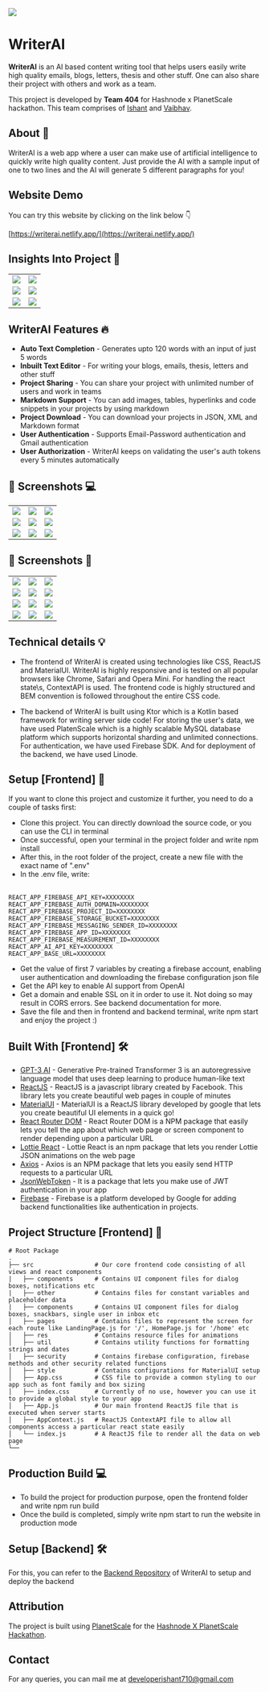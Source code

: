 ![](screenshots/mockups/0.png)

# **WriterAI** 

**WriterAI** is an AI based content writing tool that helps users easily write high quality emails, blogs, letters, thesis and other stuff. One can also share their project with others and work as a team.

This project is developed by **Team 404** for Hashnode x PlanetScale hackathon. This team comprises of [Ishant](https://github.com/ishantchauhan710/) and [Vaibhav](https://github.com/Vaibhav2002).

## About :dart:

WriterAI is a web app where a user can make use of artificial intelligence to quickly write high quality content. Just provide the AI with a sample input of one to two lines and the AI will generate 5 different paragraphs for you!

## Website Demo

You can try this website by clicking on the link below 👇

[https://writerai.netlify.app/](https://writerai.netlify.app/)

## Insights Into Project 🔎
|   |   | 
|---|---|
|![](screenshots/mockups/0.png)| ![](screenshots/mockups/1.png)
|![](screenshots/mockups/2.png)| ![](screenshots/mockups/3.png)
|![](screenshots/mockups/4.png)| ![](screenshots/mockups/5.png)

## WriterAI Features :fire:

- **Auto Text Completion** - Generates upto 120 words with an input of just 5 words
- **Inbuilt Text Editor** - For writing your blogs, emails, thesis, letters and other stuff
- **Project Sharing** - You can share your project with unlimited number of users and work in teams
- **Markdown Support** - You can add images, tables, hyperlinks and code snippets in your projects by using markdown
- **Project Download** - You can download your projects in JSON, XML and Markdown format
- **User Authentication** - Supports Email-Password authentication and Gmail authentication
- **User Authorization** - WriterAI keeps on validating the user's auth tokens every 5 minutes automatically

## 📸 Screenshots :computer:

|   |   |   |
|---|---|---|
|![](screenshots/desktop/landing.jpg)| ![](screenshots/desktop/create.jpg) | ![](screenshots/desktop/create_md.jpg)
|![](screenshots/desktop/create_fab.jpg) | ![](screenshots/desktop/projects.jpg) |![](screenshots/desktop/share.jpg) 
|![](screenshots/desktop/profile.jpg)|![](screenshots/desktop/download.jpg) | ![](screenshots/desktop/made_with.jpg)

## 📸 Screenshots :iphone:

|   |   |   |
|---|---|---|
|![](screenshots/mobile/landing.jpg)| ![](screenshots/mobile/landing2.jpg) | ![](screenshots/mobile/auth_dialog.jpg)
|![](screenshots/mobile/projects.jpg) | ![](screenshots/mobile/project_create.jpg) |![](screenshots/mobile/create.jpg) 
|![](screenshots/mobile/ai1.jpg)|![](screenshots/mobile/ai2.jpg) | ![](screenshots/mobile/markdown.jpg)
|![](screenshots/mobile/share.jpg)|![](screenshots/mobile/download.jpg) | ![](screenshots/mobile/profile.jpg)


## Technical details :bulb:

- The frontend of WriterAI is created using technologies like CSS, ReactJS and MaterialUI. WriterAI is highly responsive and is tested on all popular browsers like Chrome, Safari and Opera Mini. For handling the react state\s, ContextAPI is used. The frontend code is highly structured and BEM convention is followed throughout the entire CSS code.

- The backend of WriterAI is built using Ktor which is a Kotlin based framework for writing server side code! For storing the user's data, we have used PlatenScale which is a highly scalable MySQL database platform which supports horizontal sharding and unlimited connections. For authentication, we have used Firebase SDK. And for deployment of the backend, we have used Linode.


## Setup [Frontend] :pencil:
If you want to clone this project and customize it further, you need to do a couple of tasks first:
* Clone this project. You can directly download the source code, or you can use the CLI in terminal
* Once successful, open your terminal in the project folder and write npm install
* After this, in the root folder of the project, create a new file with the exact name of ".env"
* In the .env file, write:<br><br>

```
REACT_APP_FIREBASE_API_KEY=XXXXXXXX
REACT_APP_FIREBASE_AUTH_DOMAIN=XXXXXXXX
REACT_APP_FIREBASE_PROJECT_ID=XXXXXXXX
REACT_APP_FIREBASE_STORAGE_BUCKET=XXXXXXXX
REACT_APP_FIREBASE_MESSAGING_SENDER_ID=XXXXXXXX
REACT_APP_FIREBASE_APP_ID=XXXXXXXX
REACT_APP_FIREBASE_MEASUREMENT_ID=XXXXXXXX
REACT_APP_AI_API_KEY=XXXXXXXX
REACT_APP_BASE_URL=XXXXXXXX
```


* Get the value of first 7 variables by creating a firebase account, enabling user authentication and downloading the firebase configuration json file
* Get the API key to enable AI support from OpenAI
* Get a domain and enable SSL on it in order to use it. Not doing so may result in CORS errors. See backend documentation for more.
* Save the file and then in frontend and backend terminal, write npm start and enjoy the project :)

## Built With [Frontend] 🛠

* [GPT-3 AI](https://en.wikipedia.org/wiki/GPT-3) - Generative Pre-trained Transformer 3 is an autoregressive language model that uses deep learning to produce human-like text
* [ReactJS](https://reactjs.org/docs/getting-started.html) - ReactJS is a javascript library created by Facebook. This library lets you create beautiful web pages in couple of minutes
* [MaterialUI](https://mui.com/) - MaterialUI is a ReactJS library developed by google that lets you create beautiful UI elements in a quick go!
* [React Router DOM](https://v5.reactrouter.com/web/guides/quick-start) - React Router DOM is a NPM package that easily lets you tell the app about which web page or screen component to render depending upon a particular URL
* [Lottie React](https://www.npmjs.com/package/lottie-react) - Lottie React is an npm package that lets you render Lottie JSON animations on the web page
* [Axios](https://www.npmjs.com/package/axios) - Axios is an NPM package that lets you easily send HTTP requests to a particular URL
* [JsonWebToken](https://www.npmjs.com/package/jsonwebtoken) - It is a package that lets you make use of JWT authentication in your app
* [Firebase](https://en.wikipedia.org/wiki/Firebase) - Firebase is a platform developed by Google for adding backend functionalities like authentication in projects.


## Project Structure [Frontend] :open_file_folder:

    # Root Package
    .
    ├── src                 # Our core frontend code consisting of all views and react components
    |   ├── components      # Contains UI component files for dialog boxes, notifications etc
    |   ├── other           # Contains files for constant variables and placeholder data
    |   ├── components      # Contains UI component files for dialog boxes, snackbars, single user in inbox etc
    │   ├── pages           # Contains files to represent the screen for each route like LandingPage.js for '/', HomePage.js for '/home' etc
    │   ├── res             # Contains resource files for animations
    │   ├── util            # Contains utility functions for formatting strings and dates
    │   ├── security        # Contains firebase configuration, firebase methods and other security related functions
    │   ├── style           # Contains configurations for MaterialUI setup
    │   ├── App.css         # CSS file to provide a common styling to our app such as font family and box sizing
    │   ├── index.css       # Currently of no use, however you can use it to provide a global style to your app
    │   ├── App.js          # Our main frontend ReactJS file that is executed when server starts
    │   ├── AppContext.js   # ReactJS ContextAPI file to allow all components access a particular react state easily
    │   └── index.js        # A ReactJS file to render all the data on web page
    └──

## Production Build :computer:
* To build the project for production purpose, open the frontend folder and write npm run build
* Once the build is completed, simply write npm start to run the website in production mode

## Setup [Backend] 🛠
For this, you can refer to the [Backend Repository](https://github.com/Vaibhav2002/WriterAI-Backend) of WriterAI to setup and deploy the backend

## Attribution
The project is built using [PlanetScale](https://planetscale.com/) for the [Hashnode X PlanetScale Hackathon](https://townhall.hashnode.com/planetscale-hackathon).

## Contact
For any queries, you can mail me at developerishant710@gmail.com



